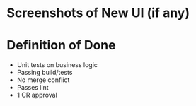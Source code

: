 # Screenshots of New UI (if any)

# Definition of Done
- Unit tests on business logic
- Passing build/tests
- No merge conflict
- Passes lint
- 1 CR approval
